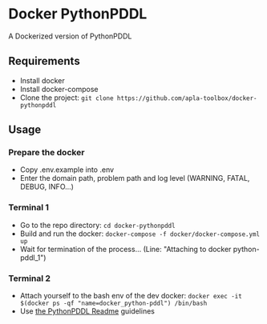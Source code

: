 # Docker PythonPDDL

A Dockerized version of PythonPDDL

## Requirements

- Install docker
- Install docker-compose
- Clone the project: `git clone https://github.com/apla-toolbox/docker-pythonpddl`

## Usage

### Prepare the docker

- Copy .env.example into .env
- Enter the domain path, problem path and log level (WARNING, FATAL, DEBUG, INFO...)

### Terminal 1

- Go to the repo directory: `cd docker-pythonpddl`
- Build and run the docker: `docker-compose -f docker/docker-compose.yml up`
- Wait for termination of the process... (Line: "Attaching to docker python-pddl_1")
### Terminal 2

- Attach yourself to the bash env of the dev docker: `docker exec -it $(docker ps -qf "name=docker_python-pddl") /bin/bash`
- Use [the PythonPDDL Readme](https://github.com/apla-toolbox/readme.md) guidelines
